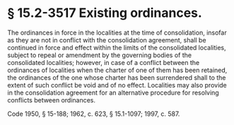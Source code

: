 # § 15.2-3517 Existing ordinances.

<p>The ordinances in force in the localities at the time of consolidation, insofar as they are not in conflict with the consolidation agreement, shall be continued in force and effect within the limits of the consolidated localities, subject to repeal or amendment by the governing bodies of the consolidated localities; however, in case of a conflict between the ordinances of localities when the charter of one of them has been retained, the ordinances of the one whose charter has been surrendered shall to the extent of such conflict be void and of no effect. Localities may also provide in the consolidation agreement for an alternative procedure for resolving conflicts between ordinances.</p><p>Code 1950, § 15-188; 1962, c. 623, § 15.1-1097; 1997, c. 587.</p>